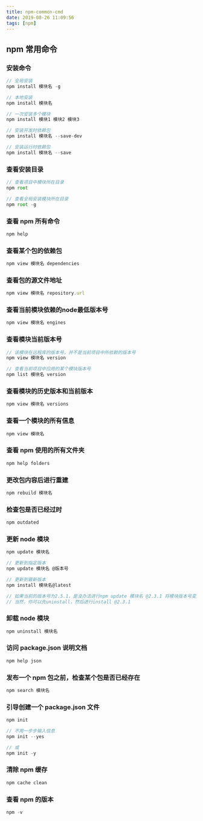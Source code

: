 ```yaml
---
title: npm-common-cmd
date: 2019-08-26 11:09:56
tags: [npm]
---
```


## npm 常用命令

### 安装命令

```js
// 全局安装
npm install 模块名 -g

// 本地安装
npm install 模块名

// 一次安装多个模块
npm install 模块1 模块2 模块3

// 安装开发时依赖包
npm install 模块名 --save-dev

// 安装运行时依赖包
npm install 模块名 --save
```

### 查看安装目录

```js
// 查看项目中模块所在目录
npm root

// 查看全局安装模块所在目录
npm root -g
```

### 查看 npm 所有命令

```js
npm help
```

### 查看某个包的依赖包

```js
npm view 模块名 dependencies
```

### 查看包的源文件地址

```js
npm view 模块名 repository.url
```

### 查看当前模块依赖的node最低版本号

```js
npm view 模块名 engines
```

### 查看模块当前版本号

```js
// 该模块在远程库的版本号，并不是当前项目中所依赖的版本号
npm view 模块名 version

// 查看当前项目中应用的某个模块版本号
npm list 模块名 version
```

### 查看模块的历史版本和当前版本

```js
npm view 模块名 versions
```

### 查看一个模块的所有信息

```js
npm view 模块名
```

### 查看 npm 使用的所有文件夹

```js
npm help folders
```

### 更改包内容后进行重建

```js
npm rebuild 模块名
```

### 检查包是否已经过时

```js
npm outdated
```

### 更新 node 模块

```js
npm update 模块名

// 更新到指定版本
npm update 模块名 @版本号

// 更新到最新版本
npm install 模块名@latest

// 如果当前的版本号为2.5.1，是没办法进行npm update 模块名 @2.3.1 将模块版本号变为2.3.1的
// 当然，你可以先uninstall，然后进行install @2.3.1

```

### 卸载 node 模块

```js
npm uninstall 模块名
```

### 访问 package.json 说明文档

```js
npm help json
```

### 发布一个 npm 包之前，检查某个包是否已经存在

```js
npm search 模块名
```

### 引导创建一个 package.json 文件

```js
npm init

// 不用一步步输入信息
npm init --yes

// 或
npm init -y
```

### 清除 npm 缓存

```js
npm cache clean
```

### 查看 npm 的版本

```js
npm -v
```

###
